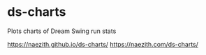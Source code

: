 # ds-charts
Plots charts of Dream Swing run stats

https://naezith.github.io/ds-charts/
https://naezith.com/ds-charts/
